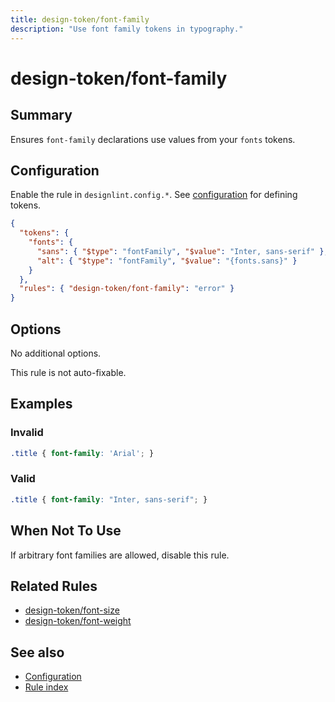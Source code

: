 ```yaml
---
title: design-token/font-family
description: "Use font family tokens in typography."
---
```


# design-token/font-family

## Summary
Ensures `font-family` declarations use values from your `fonts` tokens.

## Configuration
Enable the rule in `designlint.config.*`. See [configuration](../../configuration.md) for defining tokens.

```json
{
  "tokens": {
    "fonts": {
      "sans": { "$type": "fontFamily", "$value": "Inter, sans-serif" },
      "alt": { "$type": "fontFamily", "$value": "{fonts.sans}" }
    }
  },
  "rules": { "design-token/font-family": "error" }
}
```

## Options
No additional options.

This rule is not auto-fixable.

## Examples

### Invalid

```css
.title { font-family: 'Arial'; }
```

### Valid

```css
.title { font-family: "Inter, sans-serif"; }
```

## When Not To Use
If arbitrary font families are allowed, disable this rule.

## Related Rules
- [design-token/font-size](./font-size.md)
- [design-token/font-weight](./font-weight.md)

## See also
- [Configuration](../../configuration.md)
- [Rule index](../index.md)
